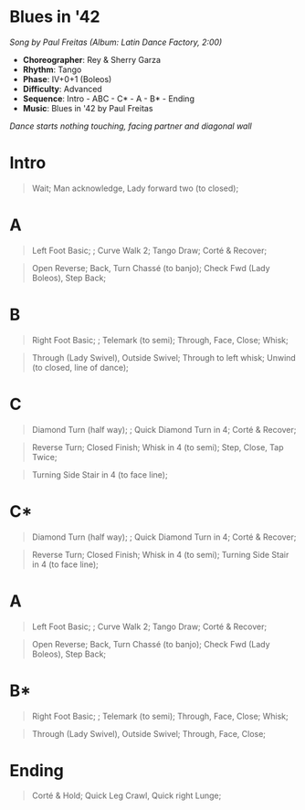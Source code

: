 # Blues in '42
*Song by Paul Freitas (Album: Latin Dance Factory, 2:00)*

* **Choreographer**: Rey & Sherry Garza
* **Rhythm**: Tango
* **Phase**: IV+0+1 (Boleos)
* **Difficulty**: Advanced
* **Sequence**: Intro - ABC - C* - A - B* - Ending
* **Music**: Blues in '42 by Paul Freitas

*Dance starts nothing touching, facing partner and diagonal wall*

# Intro

> Wait; Man acknowledge, Lady forward two (to closed);

# A

> Left Foot Basic; ; Curve Walk 2; Tango Draw; Corté & Recover;

> Open Reverse; Back, Turn Chassé (to banjo); Check Fwd (Lady Boleos), Step Back;

# B

> Right Foot Basic; ; Telemark (to semi); Through, Face, Close; Whisk;

> Through (Lady Swivel), Outside Swivel; Through to left whisk; Unwind (to closed, line of dance);

# C

> Diamond Turn (half way); ; Quick Diamond Turn in 4; Corté & Recover; 

> Reverse Turn; Closed Finish; Whisk in 4 (to semi); Step, Close, Tap Twice;

> Turning Side Stair in 4 (to face line);

# C*

> Diamond Turn (half way); ; Quick Diamond Turn in 4; Corté & Recover; 

> Reverse Turn; Closed Finish; Whisk in 4 (to semi); Turning Side Stair in 4 (to face line);

# A

> Left Foot Basic; ; Curve Walk 2; Tango Draw; Corté & Recover;

> Open Reverse; Back, Turn Chassé (to banjo); Check Fwd (Lady Boleos), Step Back;

# B*

> Right Foot Basic; ; Telemark (to semi); Through, Face, Close; Whisk;

> Through (Lady Swivel), Outside Swivel; Through, Face, Close;

# Ending

> Corté & Hold; Quick Leg Crawl, Quick right Lunge;

<meta name="x:audio-file" content="p/Paul Freitas/Paul Freitas - Blues in '42.mp3" >